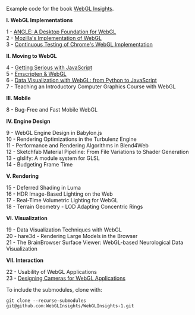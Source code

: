 Example code for the book [WebGL Insights](http://www.webglinsights.com).

**I. WebGL Implementations**

1 - [ANGLE: A Desktop Foundation for WebGL](01-ANGLE-A-Desktop-Foundation-for-WebGL)<br />
2 - [Mozilla's Implementation of WebGL](02-Mozillas-Implementation-of-WebGL)<br />
3 - [Continuous Testing of Chrome's WebGL Implementation](03-Continuous-Testing-of-Chromes-WebGL-Implementation)

**II. Moving to WebGL**

4 - [Getting Serious with JavaScript](04-Getting-Serious-with-JavaScript)<br />
5 - [Emscripten & WebGL](05-Emscripten-WebGL)<br />
6 - [Data Visualization with WebGL: from Python to JavaScript](https://github.com/vispy/webgl-insights)<br />
7 - Teaching an Introductory Computer Graphics Course with WebGL

**III. Mobile**

8 - Bug-Free and Fast Mobile WebGL

**IV. Engine Design**

9 - WebGL Engine Design in Babylon.js<br />
10 - Rendering Optimizations in the Turbulenz Engine<br />
11 - Performance and Rendering Algorithms in Blend4Web<br />
12 - Sketchfab Material Pipeline: From File Variations to Shader Generation<br />
13 - glslify: A module system for GLSL<br />
14 - Budgeting Frame Time

**V. Rendering**

15 - Deferred Shading in Luma<br />
16 - HDR Image-Based Lighting on the Web<br />
17 - Real-Time Volumetric Lighting for WebGL<br />
18 - Terrain Geometry - LOD Adapting Concentric Rings

**VI. Visualization**

19 - Data Visualization Techniques with WebGL<br />
20 - hare3d - Rendering Large Models in the Browser<br />
21 - The BrainBrowser Surface Viewer: WebGL-based Neurological Data Visualization

**VII. Interaction**

22 - Usability of WebGL Applications<br />
23 - [Designing Cameras for WebGL Applications](23-Designing-Cameras-for-WebGL-Applications)

To include the submodules, clone with:
```
git clone --recurse-submodules git@github.com:WebGLInsights/WebGLInsights-1.git
```
